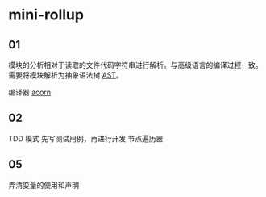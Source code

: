 # mini-rollup

## 01
模块的分析相对于读取的文件代码字符串进行解析。与高级语言的编译过程一致。需要将模块解析为抽象语法树 [AST](https://astexplorer.net/)。

编译器 [acorn](https://www.npmjs.com/package/acorn) 

## 02
TDD 模式
先写测试用例，再进行开发
节点遍历器

## 05
弄清变量的使用和声明